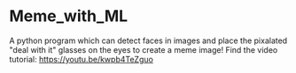 # Meme_with_ML
A python program which can detect faces in images and place the pixalated "deal with it" glasses on the eyes to create a meme image!
Find the video tutorial: https://youtu.be/kwpb4TeZguo
